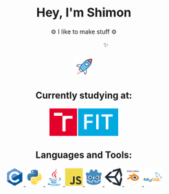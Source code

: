 <div align="center">
    <h1>Hey, I'm Shimon</h1>
    <p>⚙️ I like to make stuff ⚙️</p>
    <p>&nbsp;&nbsp;&nbsp;&nbsp;&nbsp;&nbsp;&nbsp;&nbsp;&nbsp;&nbsp;&nbsp;&nbsp;&nbsp;&nbsp;&nbsp;&nbsp;&nbsp;&nbsp;&nbsp;&nbsp;&nbsp;&nbsp;&nbsp;&nbsp;&nbsp;&nbsp;✨</span></p>
    <img src="https://raw.githubusercontent.com/ShimonBlunivers/ShimonBlunivers/main/assets/to_the_stars.gif?raw=true" alt="🚀" width="50" />
    <br />
    <h2>Currently studying at:</h2>
    <a href="https://www.fit.vut.cz/.en"><img src="https://raw.githubusercontent.com/ShimonBlunivers/ShimonBlunivers/main/assets/VUT_FIT.png" width=160 /></a>
    <br /> 
    <h2>Languages and Tools:</h2>
    <p>
        <a href="https://raw.githubusercontent.com/ShimonBlunivers/ShimonBlunivers/main/assets/c.svg">
            <img src="https://raw.githubusercontent.com/ShimonBlunivers/ShimonBlunivers/main/assets/c.svg" alt="C" width="42" height="42" />
        </a>
        <a href="https://raw.githubusercontent.com/ShimonBlunivers/ShimonBlunivers/main/assets/python.svg">
            <img src="https://raw.githubusercontent.com/ShimonBlunivers/ShimonBlunivers/main/assets/python.svg" alt="Python" width="42" height="42" />
        </a>
        <a href="https://raw.githubusercontent.com/ShimonBlunivers/ShimonBlunivers/main/assets/java.svg">
            <img src="https://raw.githubusercontent.com/ShimonBlunivers/ShimonBlunivers/main/assets/java.svg" alt="Java" width="42" height="42" />
        </a>
        <a href="https://raw.githubusercontent.com/ShimonBlunivers/ShimonBlunivers/main/assets/javascript.svg">
            <img src="https://raw.githubusercontent.com/ShimonBlunivers/ShimonBlunivers/main/assets/javascript.svg" alt="JavaScript" width="42" height="42" />
        </a>
        <a href="https://raw.githubusercontent.com/ShimonBlunivers/ShimonBlunivers/main/assets/godot.svg">
            <img src="https://raw.githubusercontent.com/ShimonBlunivers/ShimonBlunivers/main/assets/godot.svg" alt="Godot" width="42" height="42" />
        </a>
        <a href="https://raw.githubusercontent.com/ShimonBlunivers/ShimonBlunivers/main/assets/unity.svg">
            <img src="https://raw.githubusercontent.com/ShimonBlunivers/ShimonBlunivers/main/assets/unity.svg" alt="Unity" width="42" height="42" />
        </a>
        <a href="https://raw.githubusercontent.com/ShimonBlunivers/ShimonBlunivers/main/assets/blender.svg">
            <img src="https://raw.githubusercontent.com/ShimonBlunivers/ShimonBlunivers/main/assets/blender.svg" alt="Blender" width="42" height="42" />
        </a>
        <a href="https://raw.githubusercontent.com/ShimonBlunivers/ShimonBlunivers/main/assets/mysql.svg">
            <img src="https://raw.githubusercontent.com/ShimonBlunivers/ShimonBlunivers/main/assets/mysql.svg" alt="MySQL" width="42" height="42" />
        </a>
    </p>
</div>
